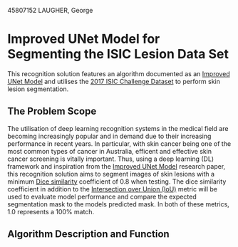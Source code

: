 45807152 LAUGHER, George

# Improved UNet Model for Segmenting the ISIC Lesion Data Set
This recognition solution features an algorithm documented as an [Improved UNet Model](https://arxiv.org/pdf/1802.10508v1.pdf) and utilises the [2017 ISIC Challenge Dataset](https://challenge.isic-archive.com/data/#2017) to perform skin lesion segmentation.

## The Problem Scope
The utilisation of deep learning recognition systems in the medical field are becoming increasingly popular and in demand due to their increasing performance in recent years. In particular, with skin cancer being one of the most common types of cancer in Australia, efficent and effective skin cancer screening is vitally important. Thus, using a deep learning (DL) framework and inspiration from the [Improved UNet Model](https://arxiv.org/pdf/1802.10508v1.pdf) research paper, this recognition solution aims to segment images of skin lesions with a minimum [Dice similarity](https://en.wikipedia.org/wiki/S%C3%B8rensen%E2%80%93Dice_coefficient) coefficient of 0.8 when testing. The dice similarity coefficient in addition to the [Intersection over Union (IoU)](https://en.wikipedia.org/wiki/Jaccard_index) metric will be used to evaluate model performance and compare the expected segmentation mask to the models predicted mask. In both of these metrics, 1.0 represents a 100% match.


## Algorithm Description and Function



## 
